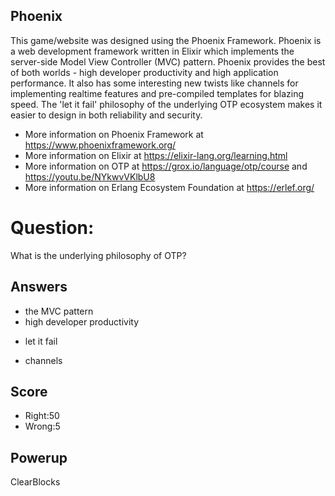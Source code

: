 ## Phoenix
This game/website was designed using the Phoenix Framework.
Phoenix is a web development framework written in Elixir
which implements the server-side Model View Controller (MVC) pattern.
Phoenix provides the best of both worlds - high developer productivity
and high application performance.
It also has some interesting new twists like channels for implementing
realtime features and pre-compiled templates for blazing speed.
The 'let it fail' philosophy of the underlying OTP ecosystem
makes it easier to design in both reliability and security.
- More information on Phoenix Framework at https://www.phoenixframework.org/
- More information on Elixir at https://elixir-lang.org/learning.html
- More information on OTP at https://grox.io/language/otp/course and https://youtu.be/NYkwvVKlbU8
- More information on Erlang Ecosystem Foundation at https://erlef.org/

# Question:
What is the underlying philosophy of OTP?

## Answers
- the MVC pattern
- high developer productivity
* let it fail
- channels


## Score
- Right:50
- Wrong:5

## Powerup
ClearBlocks
